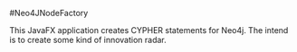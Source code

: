 #Neo4JNodeFactory

This JavaFX application creates CYPHER statements for Neo4j. 
The intend is to create some kind of innovation radar.